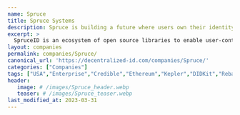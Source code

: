 ```yaml
---
name: Spruce
title: Spruce Systems
description: Spruce is building a future where users own their identity and data across all digital interactions. Our open-source credentialing infrastructure is standards-compliant, production-ready, and extensible into typical enterprise and government IT systems
excerpt: >
  SpruceID is an ecosystem of open source libraries to enable user-controlled identity anywhere. Kepler is a decentralized storage system that uses smart contracts to define where your data live and who has access. Enable reusable identity verifications across social media, DNS and more. Enable users to control their digital identity with their Ethereum account using Sign-In with Ethereum. <br><BR>Our libraries are the building blocks for our products, and in the spirit of collaborative innovation, they are modular and open-source for any builders in the community at large.
layout: companies
permalink: companies/Spruce/
canonical_url: 'https://decentralized-id.com/companies/Spruce/'
categories: ["Companies"]
tags: ["USA","Enterprise","Credible","Ethereum","Kepler","DIDKit","Rebase","Ethereum Foundation","ENS","Graph Hack 2022","Tezos","DID:TEZOS","OpenID Connect","FIDO2","TreeLDR","Sign in with ETH","Web3"]
header:
   image: # /images/Spruce_header.webp
   teaser: # /images/Spruce_teaser.webp 
last_modified_at: 2023-03-31
---
```

